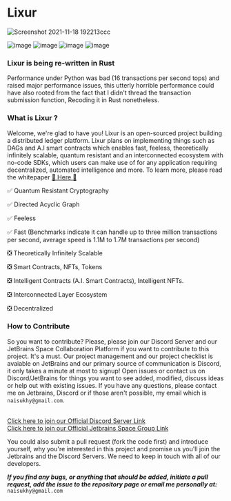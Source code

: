 # Lixur

![Screenshot 2021-11-18 192213ccc](https://user-images.githubusercontent.com/87288707/155904619-8dca0af8-4e9f-433f-8c2e-60e7b0e97a64.jpg)

![image](https://user-images.githubusercontent.com/87288707/155904797-03df3651-ea9d-40e9-9998-14726876519b.png) 
![image](https://img.shields.io/badge/server-offline-critical) 
![image](https://img.shields.io/badge/version-0.0.1-blueviolet)
![image](https://img.shields.io/badge/type-Testnet%20Beta-informational)

### Lixur is being re-written in Rust
Performance under Python was bad (16 transactions per second tops) and raised major performance issues, this utterly horrible performance could have also rooted from the fact that I didn't thread the transaction submission function, Recoding it in Rust nonetheless.

### What is Lixur ?
Welcome, we're glad to have you! Lixur is an open-sourced project building a distributed ledger platform. Lixur plans on implementing things such as DAGs and A.I smart contracts which enables fast, feeless, theoretically infinitely scalable, quantum resistant and an interconnected ecosystem with no-code SDKs, which users can make use of for any application requiring decentralized, automated intelligence and more. To learn more, please read the whitepaper [ 📖 Here 📖](https://github.com/LixurProtocol/Lixur-Protocol/wiki/Lixur-Whitepaper-1.8.6)
 
✅ Quantum Resistant Cryptography

✅ Directed Acyclic Graph

✅ Feeless

✅ Fast (Benchmarks indicate it can handle up to three million transactions per second, average speed is 1.1M to 1.7M transactions per second)

❎ Theoretically Infinitely Scalable

❎ Smart Contracts, NFTs, Tokens

❎ Intelligent Contracts (A.I. Smart Contracts), Intelligent NFTs.

❎ Interconnected Layer Ecosystem

❎ Decentralized 
 

### How to Contribute

So you want to contribute? Please, please join our Discord Server and our JetBrains Space Collaboration Platform if you want to contribute to this project. It's a must. Our project management and our project checklist is avaiable on JetBrains and our primary source of communication is Discord, it only takes a minute at most to signup! Open issues or contact us on Discord/JetBrains for things you want to see added, modified, discuss ideas or help out with existing issues. If you have any questions, please contact me on Jetbrains, Discord or if those aren't possible, my email which is `naisukhy@gmail.com`.

<br> [Click here to join our Official Discord Server Link](https://discord.gg/HCRAQHKGeG)
<br> [Click here to join our Official Jetbrains Space Group Link](https://lixur.jetbrains.space/oauth/auth/invite/4bf814e7091de971b3c9fde59b99eb63)

You could also submit a pull request (fork the code first) and introduce yourself, why you're interested in this project and promise us you'll join the Jetbrains and the Discord Servers. We need to keep in touch with all of our developers.

***If you find any bugs, or anything that should be added, initiate a pull request, add the issue to the repository page or email me personally at:*** `naisukhy@gmail.com`
